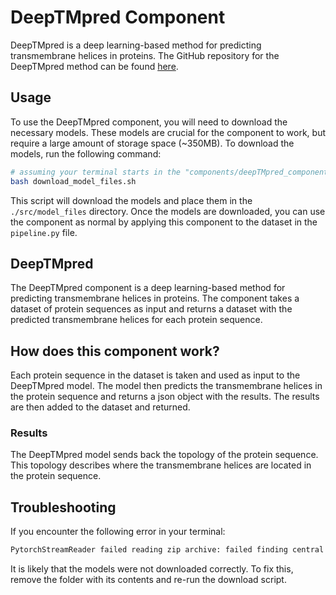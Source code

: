 # DeepTMpred Component

DeepTMpred is a deep learning-based method for predicting transmembrane helices in proteins. The GitHub repository for the DeepTMpred method can be found [here](https://github.com/ISYSLAB-HUST/DeepTMpred).

## Usage

To use the DeepTMpred component, you will need to download the necessary models. These models are crucial for the component to work, but require a large amount of storage space (~350MB). To download the models, run the following command:

```bash
# assuming your terminal starts in the "components/deepTMpred_component" directory
bash download_model_files.sh
```

This script will download the models and place them in the `./src/model_files` directory. Once the models are downloaded, you can use the component as normal by applying this component to the dataset in the `pipeline.py` file.

## DeepTMpred

The DeepTMpred component is a deep learning-based method for predicting transmembrane helices in proteins. The component takes a dataset of protein sequences as input and returns a dataset with the predicted transmembrane helices for each protein sequence.

## How does this component work?

Each protein sequence in the dataset is taken and used as input to the DeepTMpred model. The model then predicts the transmembrane helices in the protein sequence and returns a json object with the results. The results are then added to the dataset and returned.

### Results

The DeepTMpred model sends back the topology of the protein sequence. This topology describes where the transmembrane helices are located in the protein sequence.

## Troubleshooting

If you encounter the following error in your terminal:

```bash
PytorchStreamReader failed reading zip archive: failed finding central directory
```

It is likely that the models were not downloaded correctly. To fix this, remove the folder with its contents and re-run the download script.
